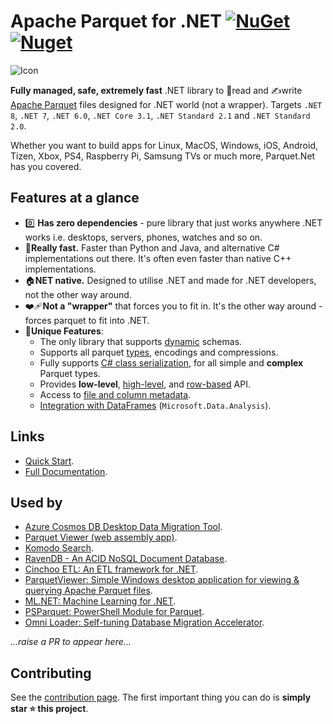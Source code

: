 # Apache Parquet for .NET [![NuGet](https://img.shields.io/nuget/v/Parquet.Net.svg)](https://www.nuget.org/packages/Parquet.Net) [![Nuget](https://img.shields.io/nuget/dt/Parquet.Net)](https://www.nuget.org/packages/Parquet.Net)

![Icon](https://camo.githubusercontent.com/88a2d331de69292268893ec310b8b46216c9c8f7f43c34edd918e42ce74ac51a/68747470733a2f2f7777772e616c6f6e65677569642e756b2f706172717565742f62616e6e65722e706e67)

**Fully managed, safe, extremely fast** .NET library to 📖read and ✍️write [Apache Parquet](https://parquet.apache.org/) files designed for .NET world (not a wrapper). Targets `.NET 8`, `.NET 7`, `.NET 6.0`, `.NET Core 3.1`,  `.NET Standard 2.1` and `.NET Standard 2.0`.

Whether you want to build apps for Linux, MacOS, Windows, iOS, Android, Tizen, Xbox, PS4, Raspberry Pi, Samsung TVs or much more, Parquet.Net has you covered.

## Features at a glance

- 0️⃣ **Has zero dependencies** - pure library that just works anywhere .NET works i.e. desktops, servers, phones, watches and so on.
- 🚀**Really fast.** Faster than Python and Java, and alternative C# implementations out there. It's often even faster than native C++ implementations.
- 🏠**NET native.** Designed to utilise .NET and made for .NET developers, not the other way around.
- ❤️‍🩹**Not a "wrapper"** that forces you to fit in. It's the other way around - forces parquet to fit into .NET.
- 🦄**Unique Features**:
  - The only library that supports [dynamic](https://aloneguid.github.io/parquet-dotnet/writing.html) schemas.
  - Supports all parquet [types](https://aloneguid.github.io/parquet-dotnet/nested-types.html), encodings and compressions.
  - Fully supports [C# class serialization](https://aloneguid.github.io/parquet-dotnet/serialisation.html), for all simple and **complex** Parquet types.
  - Provides **low-level**, [high-level](https://aloneguid.github.io/parquet-dotnet/serialisation.html), and [row-based](https://aloneguid.github.io/parquet-dotnet/rows.html) API.
  - Access to [file and column metadata](https://aloneguid.github.io/parquet-dotnet/metadata.html).
  - [Integration with DataFrames](https://aloneguid.github.io/parquet-dotnet/dataframe.html) (`Microsoft.Data.Analysis`).


## Links

- [Quick Start](https://aloneguid.github.io/parquet-dotnet/starter-topic.html#quick-start).
- [Full Documentation](https://aloneguid.github.io/parquet-dotnet/starter-topic.html).

## Used by

- [Azure Cosmos DB Desktop Data Migration Tool](https://github.com/AzureCosmosDB/data-migration-desktop-tool).
- [Parquet Viewer (web assembly app)](https://github.com/aloneguid/parquet-online).
- [Komodo Search](https://github.com/jchristn/komodo).
- [RavenDB - An ACID NoSQL Document Database](https://github.com/ravendb/ravendb).
- [Cinchoo ETL: An ETL framework for .NET](https://github.com/Cinchoo/ChoETL).
- [ParquetViewer: Simple Windows desktop application for viewing & querying Apache Parquet files](https://github.com/mukunku/ParquetViewer).
- [ML.NET: Machine Learning for .NET](https://github.com/dotnet/machinelearning).
- [PSParquet: PowerShell Module for Parquet](https://github.com/Agazoth/PSParquet).
- [Omni Loader: Self-tuning Database Migration Accelerator](https://www.omniloader.com).

*...raise a PR to appear here...*


## Contributing

See the [contribution page](https://aloneguid.github.io/parquet-dotnet/contributing.html). The first important thing you can do is **simply star ⭐ this project**.
